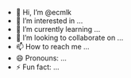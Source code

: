 - 👋 Hi, I’m @ecmlk
- 👀 I’m interested in ...
- 🌱 I’m currently learning ...
- 💞️ I’m looking to collaborate on ...
- 📫 How to reach me ...
- 😄 Pronouns: ...
- ⚡ Fun fact: ...

<!---
ecmlk/ecmlk is a ✨ special ✨ repository because its `README.md` (this file) appears on your GitHub profile.
You can click the Preview link to take a look at your changes.
--->
